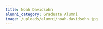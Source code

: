 ```yaml
---
title: Noah Davidsohn
alumni_category: Graduate Alumni
image: /uploads/alumni/noah-davidsohn.jpg
---
```

